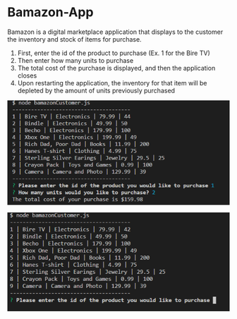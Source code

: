 # Bamazon-App
Bamazon is a digital marketplace application that displays to the customer the inventory and stock of items for purchase.

1. First, enter the id of the product to purchase (Ex. 1 for the Bire TV)
2. Then enter how many units to purchase
3. The total cost of the purchase is displayed, and then the application closes
4. Upon restarting the application, the inventory for that item will be depleted by the amount of units previously purchased


![](images/picture1.PNG "How To")

![](images/picture2.png "Updated inventory total")
